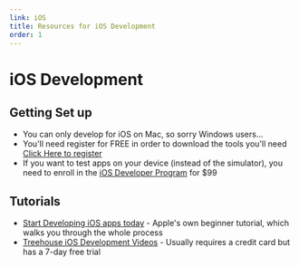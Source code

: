 ```yaml
---
link: iOS
title: Resources for iOS Development
order: 1
---
```

iOS Development
===============

Getting Set up
--------------
* You can only develop for iOS on Mac, so sorry Windows users...
* You'll need register for FREE in order to download the tools you'll need [Click Here to register](https://developer.apple.com/register/index.action)
* If you want to test apps on your device (instead of the simulator), you need to enroll in the [iOS Developer Program](https://developer.apple.com/programs/ios/) for $99

Tutorials
---------
* [Start Developing iOS apps today](https://developer.apple.com/library/iOS/referencelibrary/GettingStarted/RoadMapiOS/index.html) - Apple's own beginner tutorial, which walks you through the whole process
* [Treehouse iOS Development Videos](http://teamtreehouse.com/tracks/ios-development) - Usually requires a credit card but has a 7-day free trial
